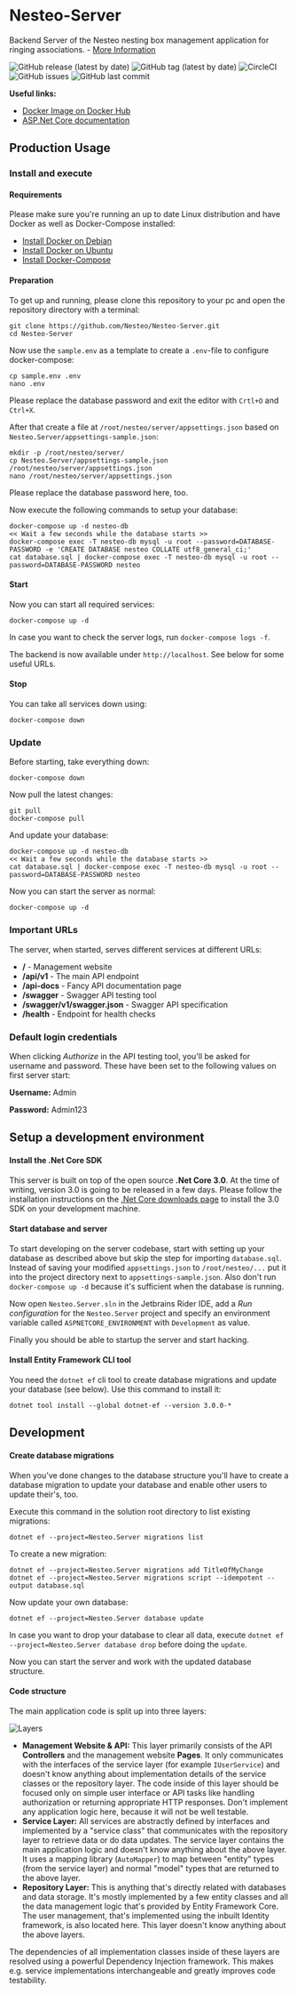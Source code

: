 # Nesteo-Server 

Backend Server of the Nesteo nesting box management application for ringing associations. - [More Information](https://github.com/Nesteo/Nesteo)

![GitHub release (latest by date)](https://img.shields.io/github/v/release/Nesteo/Nesteo-Server)
![GitHub tag (latest by date)](https://img.shields.io/github/v/tag/Nesteo/Nesteo-Server)
![CircleCI](https://img.shields.io/circleci/build/github/Nesteo/Nesteo-Server?token=3fd9be59a255b0341be392e3abcf483e0eab3b07)
![GitHub issues](https://img.shields.io/github/issues-raw/Nesteo/Nesteo-Server)
![GitHub last commit](https://img.shields.io/github/last-commit/Nesteo/Nesteo-Server)

**Useful links:**
- [Docker Image on Docker Hub](https://hub.docker.com/r/nesteo/server/tags)
- [ASP.Net Core documentation](https://docs.microsoft.com/aspnet/)

## Production Usage

### Install and execute

#### Requirements

Please make sure you're running an up to date Linux distribution and have Docker as well as Docker-Compose installed:
- [Install Docker on Debian](https://docs.docker.com/install/linux/docker-ce/debian/)
- [Install Docker on Ubuntu](https://docs.docker.com/install/linux/docker-ce/ubuntu/)
- [Install Docker-Compose](https://docs.docker.com/compose/install/)

#### Preparation

To get up and running, please clone this repository to your pc and open the repository directory with a terminal:
```
git clone https://github.com/Nesteo/Nesteo-Server.git
cd Nesteo-Server
```

Now use the `sample.env` as a template to create a `.env`-file to configure docker-compose:
```
cp sample.env .env
nano .env
```
Please replace the database password and exit the editor with `Crtl+O` and `Ctrl+X`.

After that create a file at `/root/nesteo/server/appsettings.json` based on `Nesteo.Server/appsettings-sample.json`:
```
mkdir -p /root/nesteo/server/
cp Nesteo.Server/appsettings-sample.json /root/nesteo/server/appsettings.json
nano /root/nesteo/server/appsettings.json
```
Please replace the database password here, too.

Now execute the following commands to setup your database:
```
docker-compose up -d nesteo-db
<< Wait a few seconds while the database starts >>
docker-compose exec -T nesteo-db mysql -u root --password=DATABASE-PASSWORD -e 'CREATE DATABASE nesteo COLLATE utf8_general_ci;'
cat database.sql | docker-compose exec -T nesteo-db mysql -u root --password=DATABASE-PASSWORD nesteo
```

#### Start

Now you can start all required services:
```
docker-compose up -d
```

In case you want to check the server logs, run `docker-compose logs -f`.

The backend is now available under `http://localhost`. See below for some useful URLs.

#### Stop

You can take all services down using:
```
docker-compose down
```

### Update

Before starting, take everything down:
```
docker-compose down
```

Now pull the latest changes:
```
git pull
docker-compose pull
```

And update your database:
```
docker-compose up -d nesteo-db
<< Wait a few seconds while the database starts >>
cat database.sql | docker-compose exec -T nesteo-db mysql -u root --password=DATABASE-PASSWORD nesteo
```

Now you can start the server as normal:
```
docker-compose up -d
```

### Important URLs

The server, when started, serves different services at different URLs:
- **/** - Management website
- **/api/v1** - The main API endpoint
- **/api-docs** - Fancy API documentation page
- **/swagger** - Swagger API testing tool
- **/swagger/v1/swagger.json** - Swagger API specification
- **/health** - Endpoint for health checks

### Default login credentials

When clicking *Authorize* in the API testing tool, you'll be asked for username and password.
These have been set to the following values on first server start:

**Username:** Admin

**Password:** Admin123

## Setup a development environment

#### Install the .Net Core SDK

This server is built on top of the open source **.Net Core 3.0**. At the time of writing, version 3.0 is going to be released in a few days.
Please follow the installation instructions on the [.Net Core downloads page](https://dotnet.microsoft.com/download) to install the 3.0 SDK on your development machine.

#### Start database and server

To start developing on the server codebase, start with setting up your database as described above but skip the step for importing `database.sql`.
Instead of saving your modified `appsettings.json` to `/root/nesteo/...` put it into the project directory next to `appsettings-sample.json`.
Also don't run `docker-compose up -d` because it's sufficient when the database is running.

Now open `Nesteo.Server.sln` in the Jetbrains Rider IDE, add a *Run configuration* for the `Nesteo.Server` project and specify an environment variable called `ASPNETCORE_ENVIRONMENT` with `Development` as value.

Finally you should be able to startup the server and start hacking.

#### Install Entity Framework CLI tool

You need the `dotnet ef` cli tool to create database migrations and update your database (see below). Use this command to install it:
```
dotnet tool install --global dotnet-ef --version 3.0.0-*
```

## Development

#### Create database migrations

When you've done changes to the database structure you'll have to create a database migration to update your database and enable other users to update their's, too.

Execute this command in the solution root directory to list existing migrations:
```
dotnet ef --project=Nesteo.Server migrations list
```

To create a new migration:
```
dotnet ef --project=Nesteo.Server migrations add TitleOfMyChange
dotnet ef --project=Nesteo.Server migrations script --idempotent --output database.sql
```

Now update your own database:
```
dotnet ef --project=Nesteo.Server database update
```

In case you want to drop your database to clear all data, execute `dotnet ef --project=Nesteo.Server database drop` before doing the `update`.

Now you can start the server and work with the updated database structure.

#### Code structure

The main application code is split up into three layers:

![Layers](doc/layers.png)

- **Management Website & API:** This layer primarily consists of the API **Controllers** and the management website **Pages**. It only communicates with the interfaces of the service layer (for example `IUserService`) and doesn't know anything about implementation details of the service classes or the repository layer. The code inside of this layer should be focused only on simple user interface or API tasks like handling authorization or returning appropriate HTTP responses. Don't implement any application logic here, because it will not be well testable.
- **Service Layer:** All services are abstractly defined by interfaces and implemented by a "service class" that communicates with the repository layer to retrieve data or do data updates. The service layer contains the main application logic and doesn't know anything about the above layer. It uses a mapping library (`AutoMapper`) to map between "entity" types (from the service layer) and normal "model" types that are returned to the above layer.
- **Repository Layer:** This is anything that's directly related with databases and data storage. It's mostly implemented by a few entity classes and all the data management logic that's provided by Entity Framework Core. The user management, that's implemented using the inbuilt Identity framework, is also located here. This layer doesn't know anything about the above layers.

The dependencies of all implementation classes inside of these layers are resolved using a powerful Dependency Injection framework. This makes e.g. service implementations interchangeable and greatly improves code testability.
